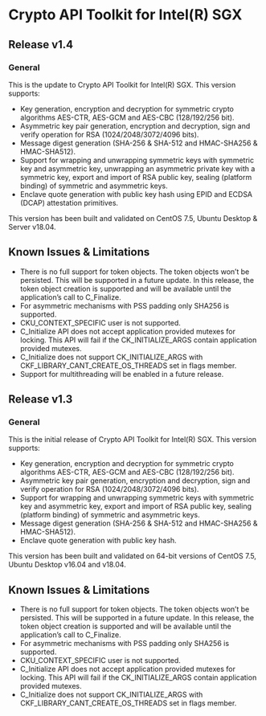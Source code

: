 # Crypto API Toolkit for Intel(R) SGX

## Release v1.4

### General
This is the update to Crypto API Toolkit for Intel(R) SGX. This version supports:

* Key generation, encryption and decryption for symmetric crypto algorithms AES-CTR, AES-GCM and AES-CBC (128/192/256 bit).
* Asymmetric key pair generation, encryption and decryption, sign and verify operation for RSA (1024/2048/3072/4096 bits).
* Message digest generation (SHA-256 & SHA-512 and HMAC-SHA256 & HMAC-SHA512).
* Support for wrapping and unwrapping symmetric keys with symmetric key and asymmetric key, unwrapping an asymmetric private key with a symmetric key, export and import of RSA public key, sealing (platform binding) of symmetric and asymmetric keys.
* Enclave quote generation with public key hash using EPID and ECDSA (DCAP) attestation primitives.

This version has been built and validated on CentOS 7.5, Ubuntu Desktop & Server v18.04.

## Known Issues & Limitations
* There is no full support for token objects. The token objects won’t be persisted. This will be supported in a future update. In this release, the token object creation is supported and will be available until the application’s call to C_Finalize.
* For asymmetric mechanisms with PSS padding only SHA256 is supported.
* CKU_CONTEXT_SPECIFIC user is not supported.
* C_Initialize API does not accept application provided mutexes for locking. This API will fail if the CK_INITIALIZE_ARGS contain application provided mutexes.
* C_Initialize does not support CK_INITIALIZE_ARGS with CKF_LIBRARY_CANT_CREATE_OS_THREADS set in flags member.
* Support for multithreading will be enabled in a future release.

## Release v1.3

### General
This is the initial release of Crypto API Toolkit for Intel(R) SGX. This version supports:

* Key generation, encryption and decryption for symmetric crypto algorithms AES-CTR, AES-GCM and AES-CBC (128/192/256 bit).
* Asymmetric key pair generation, encryption and decryption, sign and verify operation for RSA (1024/2048/3072/4096 bits).
* Support for wrapping and unwrapping symmetric keys with symmetric key and asymmetric key, export and import of RSA public key, sealing (platform binding) of symmetric and asymmetric keys.
* Message digest generation (SHA-256 & SHA-512 and HMAC-SHA256 & HMAC-SHA512).
* Enclave quote generation with public key hash.

This version has been built and validated on 64-bit versions of CentOS 7.5, Ubuntu Desktop v16.04 and v18.04.

## Known Issues & Limitations
* There is no full support for token objects. The token objects won’t be persisted. This will be supported in a future update. In this release, the token object creation is supported and will be available until the application’s call to C_Finalize.
* For asymmetric mechanisms with PSS padding only SHA256 is supported.
* CKU_CONTEXT_SPECIFIC user is not supported.
* C_Initialize API does not accept application provided mutexes for locking. This API will fail if the CK_INITIALIZE_ARGS contain application provided mutexes.
* C_Initialize does not support CK_INITIALIZE_ARGS with CKF_LIBRARY_CANT_CREATE_OS_THREADS set in flags member.
